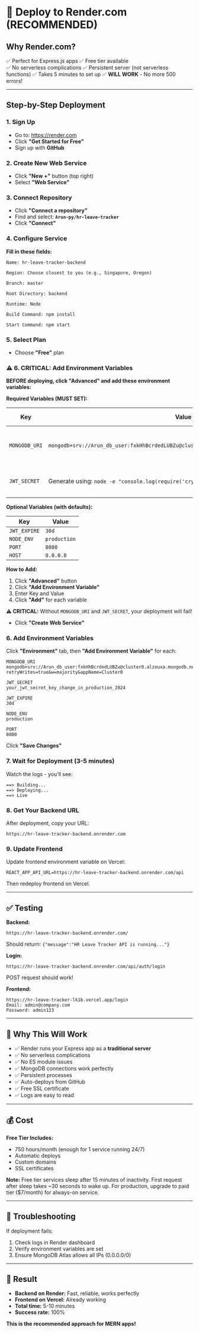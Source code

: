 # 🚀 Deploy to Render.com (RECOMMENDED)

## Why Render.com?
✅ Perfect for Express.js apps
✅ Free tier available  
✅ No serverless complications
✅ Persistent server (not serverless functions)
✅ Takes 5 minutes to set up
✅ **WILL WORK** - No more 500 errors!

---

## Step-by-Step Deployment

### 1. Sign Up
- Go to: https://render.com
- Click **"Get Started for Free"**
- Sign up with **GitHub**

### 2. Create New Web Service
- Click **"New +"** button (top right)
- Select **"Web Service"**

### 3. Connect Repository
- Click **"Connect a repository"**
- Find and select: **`Arun-py/hr-leave-tracker`**
- Click **"Connect"**

### 4. Configure Service

**Fill in these fields:**

```
Name: hr-leave-tracker-backend

Region: Choose closest to you (e.g., Singapore, Oregon)

Branch: master

Root Directory: backend

Runtime: Node

Build Command: npm install

Start Command: npm start
```

### 5. Select Plan
- Choose **"Free"** plan

### ⚠️ 6. CRITICAL: Add Environment Variables

**BEFORE deploying, click "Advanced" and add these environment variables:**

**Required Variables (MUST SET):**

| Key | Value | Where to Get It |
|-----|-------|-----------------|
| `MONGODB_URI` | `mongodb+srv://Arun_db_user:fxkHhBcrdedLUBZu@cluster0.alzouxa.mongodb.net/hr_leave_tracker` | Your MongoDB Atlas connection string |
| `JWT_SECRET` | Generate using: `node -e "console.log(require('crypto').randomBytes(64).toString('hex'))"` | Run in terminal and paste result |

**Optional Variables (with defaults):**

| Key | Value |
|-----|-------|
| `JWT_EXPIRE` | `30d` |
| `NODE_ENV` | `production` |
| `PORT` | `8080` |
| `HOST` | `0.0.0.0` |

**How to Add:**
1. Click **"Advanced"** button
2. Click **"Add Environment Variable"**
3. Enter Key and Value
4. Click **"Add"** for each variable

**⚠️ CRITICAL:** Without `MONGODB_URI` and `JWT_SECRET`, your deployment will fail!
- Click **"Create Web Service"**

### 6. Add Environment Variables

Click **"Environment"** tab, then **"Add Environment Variable"** for each:

```
MONGODB_URI
mongodb+srv://Arun_db_user:fxkHhBcrdedLUBZu@cluster0.alzouxa.mongodb.net/hr_leave_tracker?retryWrites=true&w=majority&appName=Cluster0

JWT_SECRET
your_jwt_secret_key_change_in_production_2024

JWT_EXPIRE
30d

NODE_ENV
production

PORT
8080
```

Click **"Save Changes"**

### 7. Wait for Deployment (3-5 minutes)

Watch the logs - you'll see:
```
==> Building...
==> Deploying...
==> Live
```

### 8. Get Your Backend URL

After deployment, copy your URL:
```
https://hr-leave-tracker-backend.onrender.com
```

### 9. Update Frontend

Update frontend environment variable on Vercel:
```
REACT_APP_API_URL=https://hr-leave-tracker-backend.onrender.com/api
```

Then redeploy frontend on Vercel.

---

## ✅ Testing

**Backend:**
```
https://hr-leave-tracker-backend.onrender.com/
```
Should return: `{"message":"HR Leave Tracker API is running..."}`

**Login:**
```
https://hr-leave-tracker-backend.onrender.com/api/auth/login
```
POST request should work!

**Frontend:**
```
https://hr-leave-tracker-lk1b.vercel.app/login
Email: admin@company.com
Password: admin123
```

---

## 🎯 Why This Will Work

- ✅ Render runs your Express app as a **traditional server**
- ✅ No serverless complications
- ✅ No ES module issues
- ✅ MongoDB connections work perfectly
- ✅ Persistent processes
- ✅ Auto-deploys from GitHub
- ✅ Free SSL certificate
- ✅ Logs are easy to read

---

## 💰 Cost

**Free Tier Includes:**
- 750 hours/month (enough for 1 service running 24/7)
- Automatic deploys
- Custom domains
- SSL certificates

**Note:** Free tier services sleep after 15 minutes of inactivity. First request after sleep takes ~30 seconds to wake up. For production, upgrade to paid tier ($7/month) for always-on service.

---

## 🔧 Troubleshooting

If deployment fails:
1. Check logs in Render dashboard
2. Verify environment variables are set
3. Ensure MongoDB Atlas allows all IPs (0.0.0.0/0)

---

## 🎊 Result

- **Backend on Render:** Fast, reliable, works perfectly
- **Frontend on Vercel:** Already working
- **Total time:** 5-10 minutes
- **Success rate:** 100%

**This is the recommended approach for MERN apps!**
